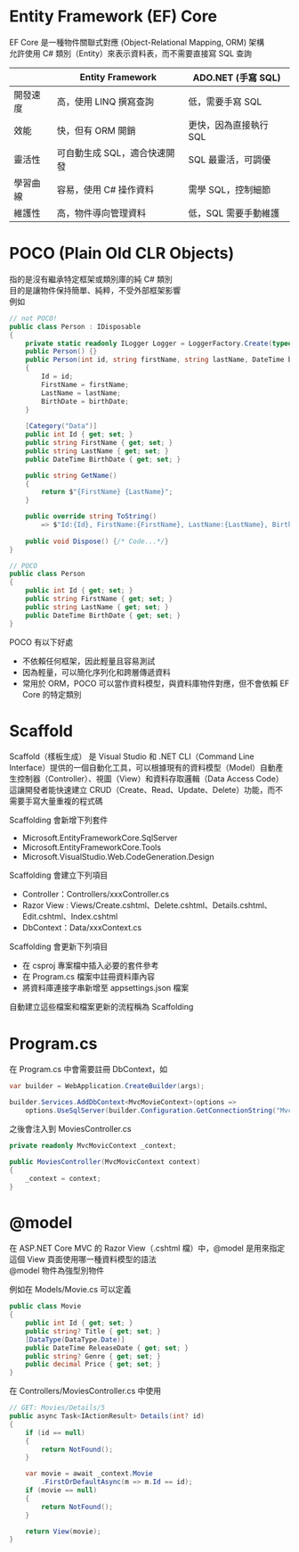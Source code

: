# Entity Framework (EF) Core
EF Core 是一種物件關聯式對應 (Object-Relational Mapping, ORM) 架構  
允許使用 C# 類別（Entity）來表示資料表，而不需要直接寫 SQL 查詢

||Entity Framework|ADO.NET (手寫 SQL)|  
|----|----|----|  
|開發速度|高，使用 LINQ 撰寫查詢|低，需要手寫 SQL|
|效能|快，但有 ORM 開銷|更快，因為直接執行 SQL|
|靈活性|可自動生成 SQL，適合快速開發|SQL 最靈活，可調優|
|學習曲線|容易，使用 C# 操作資料|需學 SQL，控制細節|
|維護性|高，物件導向管理資料|低，SQL 需要手動維護|

# POCO (Plain Old CLR Objects)
指的是沒有繼承特定框架或類別庫的純 C# 類別  
目的是讓物件保持簡單、純粹，不受外部框架影響   
例如  
```C#
// not POCO! 
public class Person : IDisposable
{
    private static readonly ILogger Logger = LoggerFactory.Create(typeof(Person));
    public Person() {}
    public Person(int id, string firstName, string lastName, DateTime birthDate)
    {
        Id = id;
        FirstName = firstName;
        LastName = lastName;
        BirthDate = birthDate;
    }
    
    [Category("Data")]
    public int Id { get; set; }
    public string FirstName { get; set; }
    public string LastName { get; set; }
    public DateTime BirthDate { get; set; }

    public string GetName()
    {
        return $"{FirstName} {LastName}";
    }

    public override string ToString() 
        => $"Id:{Id}, FirstName:{FirstName}, LastName:{LastName}, BirthDate:{BirthDate}";
        
    public void Dispose() {/* Code...*/}
}

// POCO
public class Person
{
    public int Id { get; set; }
    public string FirstName { get; set; }
    public string LastName { get; set; }
    public DateTime BirthDate { get; set; }
}
```

POCO 有以下好處
- 不依賴任何框架，因此輕量且容易測試
- 因為輕量，可以簡化序列化和跨層傳遞資料
- 常用於 ORM，POCO 可以當作資料模型，與資料庫物件對應，但不會依賴 EF Core 的特定類別

# Scaffold
Scaffold（樣板生成） 是 Visual Studio 和 .NET CLI（Command Line Interface）提供的一個自動化工具，可以根據現有的資料模型（Model）自動產生控制器（Controller）、視圖（View）和資料存取邏輯（Data Access Code）  
這讓開發者能快速建立 CRUD（Create、Read、Update、Delete）功能，而不需要手寫大量重複的程式碼  

Scaffolding 會新增下列套件
- Microsoft.EntityFrameworkCore.SqlServer
- Microsoft.EntityFrameworkCore.Tools
- Microsoft.VisualStudio.Web.CodeGeneration.Design
  
Scaffolding 會建立下列項目
- Controller：Controllers/xxxController.cs
- Razor View : Views/Create.cshtml、Delete.cshtml、Details.cshtml、Edit.cshtml、Index.cshtml
- DbContext：Data/xxxContext.cs
  
Scaffolding 會更新下列項目
- 在 csproj 專案檔中插入必要的套件參考
- 在 Program.cs 檔案中註冊資料庫內容
- 將資料庫連接字串新增至 appsettings.json 檔案

自動建立這些檔案和檔案更新的流程稱為 Scaffolding

# Program.cs
在 Program.cs 中會需要註冊 DbContext，如
```C#
var builder = WebApplication.CreateBuilder(args);

builder.Services.AddDbContext<MvcMovieContext>(options =>
    options.UseSqlServer(builder.Configuration.GetConnectionString("MvcMovieContext")));
```
之後會注入到 MoviesController.cs
```C#
private readonly MvcMovicContext _context;

public MoviesController(MvcMovicContext context)
{
    _context = context;
}
```
# @model
在 ASP.NET Core MVC 的 Razor View（.cshtml 檔）中，@model 是用來指定這個 View 頁面使用哪一種資料模型的語法  
@model 物件為強型別物件

例如在 Models/Movie.cs 可以定義
```C#
public class Movie
{
    public int Id { get; set; }
    public string? Title { get; set; }
    [DataType(DataType.Date)]
    public DateTime ReleaseDate { get; set; }
    public string? Genre { get; set; }
    public decimal Price { get; set; }
}
```

在 Controllers/MoviesController.cs 中使用
```C#
// GET: Movies/Details/5
public async Task<IActionResult> Details(int? id)
{
    if (id == null)
    {
        return NotFound();
    }

    var movie = await _context.Movie
        .FirstOrDefaultAsync(m => m.Id == id);
    if (movie == null)
    {
        return NotFound();
    }

    return View(movie);
}
```

